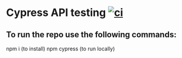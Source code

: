 # Cypress API testing [![ci](https://github.com/elmondino/Cypress-API-testing/actions/workflows/ci.yml/badge.svg?branch=main)](https://github.com/elmondino/Cypress-API-testing/actions/workflows/ci.yml)

## To run the repo use the following commands:
npm i (to install)
npm cypress (to run locally)


